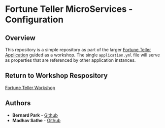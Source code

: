 # Fortune Teller MicroServices - Configuration

## Overview
This repository is a simple repository as part of the larger [Fortune Teller Application](https://github.com/msathe-tech/fortune-teller) guided as a workshop. The single `application.yml` file will serve as properties that are referenced by other application instances.

## Return to Workshop Respository
[Fortune Teller Workshop](https://github.com/msathe-tech/fortune-teller)

## Authors
* **Bernard Park** - [Github](https://github.com/bernardpark)
* **Madhav Sathe** - [Github](https://github.com/msathe-tech)
